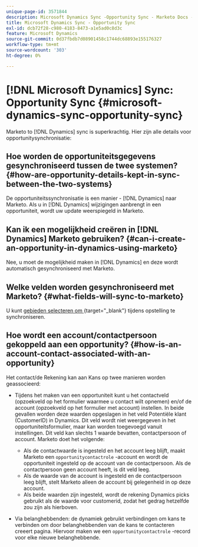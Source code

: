 ```yaml
---
unique-page-id: 3571844
description: Microsoft Dynamics Sync -Opportunity Sync - Marketo Docs - Productdocumentatie
title: Microsoft Dynamics Sync - Opportunity Sync
exl-id: dcb72f28-c980-4183-8473-a1e5ad0c8d3c
feature: Microsoft Dynamics
source-git-commit: 0d37fbdb7d08901458c1744dc68893e155176327
workflow-type: tm+mt
source-wordcount: '303'
ht-degree: 0%

---
```


# [!DNL Microsoft Dynamics] Sync: Opportunity Sync {#microsoft-dynamics-sync-opportunity-sync}

Marketo to [!DNL Dynamics] sync is superkrachtig. Hier zijn alle details voor opportunitysynchronisatie:

## Hoe worden de opportuniteitsgegevens gesynchroniseerd tussen de twee systemen? {#how-are-opportunity-details-kept-in-sync-between-the-two-systems}

De opportuniteitssynchronisatie is een manier - [!DNL Dynamics] naar Marketo. Als u in [!DNL Dynamics] wijzigingen aanbrengt in een opportuniteit, wordt uw update weerspiegeld in Marketo.

## Kan ik een mogelijkheid creëren in [!DNL Dynamics] Marketo gebruiken? {#can-i-create-an-opportunity-in-dynamics-using-marketo}

Nee, u moet de mogelijkheid maken in [!DNL Dynamics] en deze wordt automatisch gesynchroniseerd met Marketo.

## Welke velden worden gesynchroniseerd met Marketo? {#what-fields-will-sync-to-marketo}

U kunt [ gebieden selecteren om ](/help/marketo/product-docs/crm-sync/microsoft-dynamics-sync/sync-setup/microsoft-dynamics-365-with-ropc-connection/step-4-of-4-connect.md#select-fields-to-sync){target="_blank"} tijdens opstelling te synchroniseren.

## Hoe wordt een account/contactpersoon gekoppeld aan een opportunity? {#how-is-an-account-contact-associated-with-an-opportunity}

Het contact/de Rekening kan aan Kans op twee manieren worden geassocieerd:

* Tijdens het maken van een opportuniteit kunt u het contactveld (opzoekveld op het formulier waarmee u contact wilt opnemen) en/of de account (opzoekveld op het formulier met account) instellen. In beide gevallen worden deze waarden opgeslagen in het veld Potentiële klant (CustomerID) in Dynamics. Dit veld wordt niet weergegeven in het opportuniteitsformulier, maar kan worden toegevoegd vanuit instellingen. Dit veld kan slechts 1 waarde bevatten, contactpersoon of account. Marketo doet het volgende:

   * Als de contactwaarde is ingesteld en het account leeg blijft, maakt Marketo een `opportunitycontactrole` -account en wordt de opportuniteit ingesteld op de account van de contactpersoon. Als de contactpersoon geen account heeft, is dit veld leeg.
   * Als de waarde van de account is ingesteld en de contactpersoon leeg blijft, stelt Marketo alleen de account bij gelegenheid in op deze account.
   * Als beide waarden zijn ingesteld, wordt de rekening Dynamics picks gebruikt als de waarde voor customerid, zodat het gedrag hetzelfde zou zijn als hierboven.


* Via belanghebbenden: de dynamiek gebruikt verbindingen om kans te verbinden om door belanghebbenden van de kans te contacteren creeert pagina. Hiervoor maken we een `opportunitycontactrole` -record voor elke nieuwe belanghebbende.
